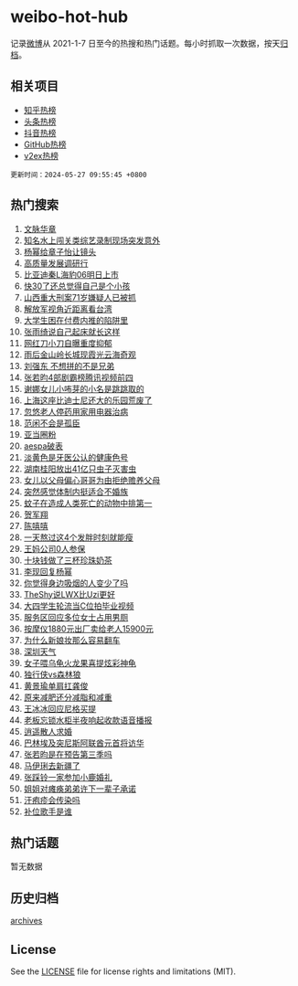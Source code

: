 # weibo-hot-hub

记录[微博](https://www.weibo.com)从 2021-1-7 日至今的热搜和热门话题。每小时抓取一次数据，按天[归档](archives)。

## 相关项目

- [知乎热榜](https://github.com/lonnyzhang423/zhihu-hot-hub)
- [头条热榜](https://github.com/lonnyzhang423/toutiao-hot-hub)
- [抖音热榜](https://github.com/lonnyzhang423/douyin-hot-hub)
- [GitHub热榜](https://github.com/lonnyzhang423/github-hot-hub)
- [v2ex热榜](https://github.com/lonnyzhang423/v2ex-hot-hub)


`更新时间：2024-05-27 09:55:45 +0800`

## 热门搜索

1. [文脉华章](https://m.weibo.cn/search?containerid=100103type%3D1%26t%3D10%26q%3D%23%E6%96%87%E8%84%89%E5%8D%8E%E7%AB%A0%23&stream_entry_id=51&isnewpage=1&extparam=seat%3D1%26q%3D%2523%25E6%2596%2587%25E8%2584%2589%25E5%258D%258E%25E7%25AB%25A0%2523%26c_type%3D51%26pos%3D0%26cate%3D10103%26dgr%3D0%26stream_entry_id%3D51%26filter_type%3Drealtimehot%26display_time%3D1716774944%26pre_seqid%3D17167749445960712077)
1. [知名水上闯关类综艺录制现场突发意外](https://m.weibo.cn/search?containerid=100103type%3D1%26t%3D10%26q%3D%23%E7%9F%A5%E5%90%8D%E6%B0%B4%E4%B8%8A%E9%97%AF%E5%85%B3%E7%B1%BB%E7%BB%BC%E8%89%BA%E5%BD%95%E5%88%B6%E7%8E%B0%E5%9C%BA%E7%AA%81%E5%8F%91%E6%84%8F%E5%A4%96%23&stream_entry_id=31&isnewpage=1&extparam=seat%3D1%26q%3D%2523%25E7%259F%25A5%25E5%2590%258D%25E6%25B0%25B4%25E4%25B8%258A%25E9%2597%25AF%25E5%2585%25B3%25E7%25B1%25BB%25E7%25BB%25BC%25E8%2589%25BA%25E5%25BD%2595%25E5%2588%25B6%25E7%258E%25B0%25E5%259C%25BA%25E7%25AA%2581%25E5%258F%2591%25E6%2584%258F%25E5%25A4%2596%2523%26pos%3D0%26flag%3D2%26band_rank%3D1%26filter_type%3Drealtimehot%26c_type%3D31%26stream_entry_id%3D31%26lcate%3D5001%26cate%3D5001%26realpos%3D1%26dgr%3D0%26display_time%3D1716774944%26pre_seqid%3D17167749445960712077)
1. [杨幂给章子怡让镜头](https://m.weibo.cn/search?containerid=100103type%3D1%26t%3D10%26q%3D%23%E6%9D%A8%E5%B9%82%E7%BB%99%E7%AB%A0%E5%AD%90%E6%80%A1%E8%AE%A9%E9%95%9C%E5%A4%B4%23&stream_entry_id=31&isnewpage=1&extparam=seat%3D1%26q%3D%2523%25E6%259D%25A8%25E5%25B9%2582%25E7%25BB%2599%25E7%25AB%25A0%25E5%25AD%2590%25E6%2580%25A1%25E8%25AE%25A9%25E9%2595%259C%25E5%25A4%25B4%2523%26pos%3D1%26flag%3D1%26band_rank%3D2%26filter_type%3Drealtimehot%26c_type%3D31%26stream_entry_id%3D31%26lcate%3D5001%26cate%3D5001%26realpos%3D2%26dgr%3D0%26display_time%3D1716774944%26pre_seqid%3D17167749445960712077)
1. [高质量发展调研行](https://m.weibo.cn/search?containerid=100103type%3D1%26t%3D10%26q%3D%23%E9%AB%98%E8%B4%A8%E9%87%8F%E5%8F%91%E5%B1%95%E8%B0%83%E7%A0%94%E8%A1%8C%23&stream_entry_id=31&isnewpage=1&extparam=seat%3D1%26q%3D%2523%25E9%25AB%2598%25E8%25B4%25A8%25E9%2587%258F%25E5%258F%2591%25E5%25B1%2595%25E8%25B0%2583%25E7%25A0%2594%25E8%25A1%258C%2523%26pos%3D2%26flag%3D0%26band_rank%3D3%26filter_type%3Drealtimehot%26c_type%3D31%26stream_entry_id%3D31%26lcate%3D5001%26cate%3D5001%26realpos%3D3%26dgr%3D0%26display_time%3D1716774944%26pre_seqid%3D17167749445960712077)
1. [比亚迪秦L海豹06明日上市](https://m.weibo.cn/search?containerid=100103type%3D1%26t%3D10%26q%3D%23%E6%AF%94%E4%BA%9A%E8%BF%AA%E7%A7%A6L%E6%B5%B7%E8%B1%B906%E6%98%8E%E6%97%A5%E4%B8%8A%E5%B8%82%23&stream_entry_id=31&isnewpage=1&extparam=seat%3D1%26q%3D%2523%25E6%25AF%2594%25E4%25BA%259A%25E8%25BF%25AA%25E7%25A7%25A6L%25E6%25B5%25B7%25E8%25B1%25B906%25E6%2598%258E%25E6%2597%25A5%25E4%25B8%258A%25E5%25B8%2582%2523%26pos%3D3%26adid%3D237923%26band_rank%3D4%26filter_type%3Drealtimehot%26is_ad_pos%3D1%26stream_entry_id%3D31%26topic_ad%3D1%26lcate%3D5001%26c_type%3D31%26cate%3D5001%26dgr%3D0%26display_time%3D1716774944%26pre_seqid%3D17167749445960712077)
1. [快30了还总觉得自己是个小孩](https://m.weibo.cn/search?containerid=100103type%3D1%26t%3D10%26q%3D%23%E5%BF%AB30%E4%BA%86%E8%BF%98%E6%80%BB%E8%A7%89%E5%BE%97%E8%87%AA%E5%B7%B1%E6%98%AF%E4%B8%AA%E5%B0%8F%E5%AD%A9%23&stream_entry_id=31&isnewpage=1&extparam=seat%3D1%26q%3D%2523%25E5%25BF%25AB30%25E4%25BA%2586%25E8%25BF%2598%25E6%2580%25BB%25E8%25A7%2589%25E5%25BE%2597%25E8%2587%25AA%25E5%25B7%25B1%25E6%2598%25AF%25E4%25B8%25AA%25E5%25B0%258F%25E5%25AD%25A9%2523%26pos%3D4%26flag%3D1%26band_rank%3D4%26filter_type%3Drealtimehot%26c_type%3D31%26stream_entry_id%3D31%26lcate%3D5001%26cate%3D5001%26realpos%3D4%26dgr%3D0%26display_time%3D1716774944%26pre_seqid%3D17167749445960712077)
1. [山西重大刑案71岁嫌疑人已被抓](https://m.weibo.cn/search?containerid=100103type%3D1%26t%3D10%26q%3D%23%E5%B1%B1%E8%A5%BF%E9%87%8D%E5%A4%A7%E5%88%91%E6%A1%8871%E5%B2%81%E5%AB%8C%E7%96%91%E4%BA%BA%E5%B7%B2%E8%A2%AB%E6%8A%93%23&stream_entry_id=31&isnewpage=1&extparam=seat%3D1%26q%3D%2523%25E5%25B1%25B1%25E8%25A5%25BF%25E9%2587%258D%25E5%25A4%25A7%25E5%2588%2591%25E6%25A1%258871%25E5%25B2%2581%25E5%25AB%258C%25E7%2596%2591%25E4%25BA%25BA%25E5%25B7%25B2%25E8%25A2%25AB%25E6%258A%2593%2523%26pos%3D5%26flag%3D1%26band_rank%3D5%26filter_type%3Drealtimehot%26c_type%3D31%26stream_entry_id%3D31%26lcate%3D5001%26cate%3D5001%26realpos%3D5%26dgr%3D0%26display_time%3D1716774944%26pre_seqid%3D17167749445960712077)
1. [解放军视角近距离看台湾](https://m.weibo.cn/search?containerid=100103type%3D1%26t%3D10%26q%3D%23%E8%A7%A3%E6%94%BE%E5%86%9B%E8%A7%86%E8%A7%92%E8%BF%91%E8%B7%9D%E7%A6%BB%E7%9C%8B%E5%8F%B0%E6%B9%BE%23&stream_entry_id=31&isnewpage=1&extparam=seat%3D1%26q%3D%2523%25E8%25A7%25A3%25E6%2594%25BE%25E5%2586%259B%25E8%25A7%2586%25E8%25A7%2592%25E8%25BF%2591%25E8%25B7%259D%25E7%25A6%25BB%25E7%259C%258B%25E5%258F%25B0%25E6%25B9%25BE%2523%26pos%3D6%26flag%3D1%26band_rank%3D6%26filter_type%3Drealtimehot%26c_type%3D31%26stream_entry_id%3D31%26lcate%3D5001%26cate%3D5001%26realpos%3D6%26dgr%3D0%26display_time%3D1716774944%26pre_seqid%3D17167749445960712077)
1. [大学生困在付费内推的陷阱里](https://m.weibo.cn/search?containerid=100103type%3D1%26t%3D10%26q%3D%23%E5%A4%A7%E5%AD%A6%E7%94%9F%E5%9B%B0%E5%9C%A8%E4%BB%98%E8%B4%B9%E5%86%85%E6%8E%A8%E7%9A%84%E9%99%B7%E9%98%B1%E9%87%8C%23&stream_entry_id=31&isnewpage=1&extparam=seat%3D1%26q%3D%2523%25E5%25A4%25A7%25E5%25AD%25A6%25E7%2594%259F%25E5%259B%25B0%25E5%259C%25A8%25E4%25BB%2598%25E8%25B4%25B9%25E5%2586%2585%25E6%258E%25A8%25E7%259A%2584%25E9%2599%25B7%25E9%2598%25B1%25E9%2587%258C%2523%26pos%3D7%26flag%3D1%26band_rank%3D7%26filter_type%3Drealtimehot%26c_type%3D31%26stream_entry_id%3D31%26lcate%3D5001%26cate%3D5001%26realpos%3D7%26dgr%3D0%26display_time%3D1716774944%26pre_seqid%3D17167749445960712077)
1. [张雨绮说自己起床就长这样](https://m.weibo.cn/search?containerid=100103type%3D1%26t%3D10%26q%3D%23%E5%BC%A0%E9%9B%A8%E7%BB%AE%E8%AF%B4%E8%87%AA%E5%B7%B1%E8%B5%B7%E5%BA%8A%E5%B0%B1%E9%95%BF%E8%BF%99%E6%A0%B7%23&stream_entry_id=31&isnewpage=1&extparam=seat%3D1%26q%3D%2523%25E5%25BC%25A0%25E9%259B%25A8%25E7%25BB%25AE%25E8%25AF%25B4%25E8%2587%25AA%25E5%25B7%25B1%25E8%25B5%25B7%25E5%25BA%258A%25E5%25B0%25B1%25E9%2595%25BF%25E8%25BF%2599%25E6%25A0%25B7%2523%26pos%3D8%26flag%3D2%26band_rank%3D8%26filter_type%3Drealtimehot%26c_type%3D31%26stream_entry_id%3D31%26lcate%3D5001%26cate%3D5001%26realpos%3D8%26dgr%3D0%26display_time%3D1716774944%26pre_seqid%3D17167749445960712077)
1. [网红刀小刀自曝重度抑郁](https://m.weibo.cn/search?containerid=100103type%3D1%26t%3D10%26q%3D%23%E7%BD%91%E7%BA%A2%E5%88%80%E5%B0%8F%E5%88%80%E8%87%AA%E6%9B%9D%E9%87%8D%E5%BA%A6%E6%8A%91%E9%83%81%23&stream_entry_id=31&isnewpage=1&extparam=seat%3D1%26q%3D%2523%25E7%25BD%2591%25E7%25BA%25A2%25E5%2588%2580%25E5%25B0%258F%25E5%2588%2580%25E8%2587%25AA%25E6%259B%259D%25E9%2587%258D%25E5%25BA%25A6%25E6%258A%2591%25E9%2583%2581%2523%26pos%3D9%26flag%3D2%26band_rank%3D9%26filter_type%3Drealtimehot%26c_type%3D31%26stream_entry_id%3D31%26lcate%3D5001%26cate%3D5001%26realpos%3D9%26dgr%3D0%26display_time%3D1716774944%26pre_seqid%3D17167749445960712077)
1. [雨后金山岭长城现霞光云海奇观](https://m.weibo.cn/search?containerid=100103type%3D1%26t%3D10%26q%3D%23%E9%9B%A8%E5%90%8E%E9%87%91%E5%B1%B1%E5%B2%AD%E9%95%BF%E5%9F%8E%E7%8E%B0%E9%9C%9E%E5%85%89%E4%BA%91%E6%B5%B7%E5%A5%87%E8%A7%82%23&stream_entry_id=31&isnewpage=1&extparam=seat%3D1%26q%3D%2523%25E9%259B%25A8%25E5%2590%258E%25E9%2587%2591%25E5%25B1%25B1%25E5%25B2%25AD%25E9%2595%25BF%25E5%259F%258E%25E7%258E%25B0%25E9%259C%259E%25E5%2585%2589%25E4%25BA%2591%25E6%25B5%25B7%25E5%25A5%2587%25E8%25A7%2582%2523%26pos%3D10%26flag%3D32768%26band_rank%3D10%26filter_type%3Drealtimehot%26c_type%3D31%26stream_entry_id%3D31%26lcate%3D5001%26cate%3D5001%26realpos%3D10%26dgr%3D0%26display_time%3D1716774944%26pre_seqid%3D17167749445960712077)
1. [刘强东 不想拼的不是兄弟](https://m.weibo.cn/search?containerid=100103type%3D1%26t%3D10%26q%3D%E5%88%98%E5%BC%BA%E4%B8%9C+%E4%B8%8D%E6%83%B3%E6%8B%BC%E7%9A%84%E4%B8%8D%E6%98%AF%E5%85%84%E5%BC%9F&stream_entry_id=31&isnewpage=1&extparam=seat%3D1%26q%3D%25E5%2588%2598%25E5%25BC%25BA%25E4%25B8%259C%2520%25E4%25B8%258D%25E6%2583%25B3%25E6%258B%25BC%25E7%259A%2584%25E4%25B8%258D%25E6%2598%25AF%25E5%2585%2584%25E5%25BC%259F%26pos%3D11%26flag%3D1%26band_rank%3D11%26filter_type%3Drealtimehot%26c_type%3D31%26stream_entry_id%3D31%26lcate%3D5001%26cate%3D5001%26realpos%3D11%26dgr%3D0%26display_time%3D1716774944%26pre_seqid%3D17167749445960712077)
1. [张若昀4部剧霸榜腾讯视频前四](https://m.weibo.cn/search?containerid=100103type%3D1%26t%3D10%26q%3D%23%E5%BC%A0%E8%8B%A5%E6%98%804%E9%83%A8%E5%89%A7%E9%9C%B8%E6%A6%9C%E8%85%BE%E8%AE%AF%E8%A7%86%E9%A2%91%E5%89%8D%E5%9B%9B%23&stream_entry_id=31&isnewpage=1&extparam=seat%3D1%26q%3D%2523%25E5%25BC%25A0%25E8%258B%25A5%25E6%2598%25804%25E9%2583%25A8%25E5%2589%25A7%25E9%259C%25B8%25E6%25A6%259C%25E8%2585%25BE%25E8%25AE%25AF%25E8%25A7%2586%25E9%25A2%2591%25E5%2589%258D%25E5%259B%259B%2523%26pos%3D12%26flag%3D1%26band_rank%3D12%26filter_type%3Drealtimehot%26c_type%3D31%26stream_entry_id%3D31%26lcate%3D5001%26cate%3D5001%26realpos%3D12%26dgr%3D0%26display_time%3D1716774944%26pre_seqid%3D17167749445960712077)
1. [谢娜女儿小咘芽的小名是跳跳取的](https://m.weibo.cn/search?containerid=100103type%3D1%26t%3D10%26q%3D%23%E8%B0%A2%E5%A8%9C%E5%A5%B3%E5%84%BF%E5%B0%8F%E5%92%98%E8%8A%BD%E7%9A%84%E5%B0%8F%E5%90%8D%E6%98%AF%E8%B7%B3%E8%B7%B3%E5%8F%96%E7%9A%84%23&stream_entry_id=31&isnewpage=1&extparam=seat%3D1%26q%3D%2523%25E8%25B0%25A2%25E5%25A8%259C%25E5%25A5%25B3%25E5%2584%25BF%25E5%25B0%258F%25E5%2592%2598%25E8%258A%25BD%25E7%259A%2584%25E5%25B0%258F%25E5%2590%258D%25E6%2598%25AF%25E8%25B7%25B3%25E8%25B7%25B3%25E5%258F%2596%25E7%259A%2584%2523%26pos%3D13%26flag%3D1%26band_rank%3D13%26filter_type%3Drealtimehot%26c_type%3D31%26stream_entry_id%3D31%26lcate%3D5001%26cate%3D5001%26realpos%3D13%26dgr%3D0%26display_time%3D1716774944%26pre_seqid%3D17167749445960712077)
1. [上海这座比迪士尼还大的乐园荒废了](https://m.weibo.cn/search?containerid=100103type%3D1%26t%3D10%26q%3D%23%E4%B8%8A%E6%B5%B7%E8%BF%99%E5%BA%A7%E6%AF%94%E8%BF%AA%E5%A3%AB%E5%B0%BC%E8%BF%98%E5%A4%A7%E7%9A%84%E4%B9%90%E5%9B%AD%E8%8D%92%E5%BA%9F%E4%BA%86%23&stream_entry_id=31&isnewpage=1&extparam=seat%3D1%26q%3D%2523%25E4%25B8%258A%25E6%25B5%25B7%25E8%25BF%2599%25E5%25BA%25A7%25E6%25AF%2594%25E8%25BF%25AA%25E5%25A3%25AB%25E5%25B0%25BC%25E8%25BF%2598%25E5%25A4%25A7%25E7%259A%2584%25E4%25B9%2590%25E5%259B%25AD%25E8%258D%2592%25E5%25BA%259F%25E4%25BA%2586%2523%26pos%3D14%26flag%3D1%26band_rank%3D14%26filter_type%3Drealtimehot%26c_type%3D31%26stream_entry_id%3D31%26lcate%3D5001%26cate%3D5001%26realpos%3D14%26dgr%3D0%26display_time%3D1716774944%26pre_seqid%3D17167749445960712077)
1. [忽悠老人停药用家用电器治病](https://m.weibo.cn/search?containerid=100103type%3D1%26t%3D10%26q%3D%23%E5%BF%BD%E6%82%A0%E8%80%81%E4%BA%BA%E5%81%9C%E8%8D%AF%E7%94%A8%E5%AE%B6%E7%94%A8%E7%94%B5%E5%99%A8%E6%B2%BB%E7%97%85%23&stream_entry_id=31&isnewpage=1&extparam=seat%3D1%26q%3D%2523%25E5%25BF%25BD%25E6%2582%25A0%25E8%2580%2581%25E4%25BA%25BA%25E5%2581%259C%25E8%258D%25AF%25E7%2594%25A8%25E5%25AE%25B6%25E7%2594%25A8%25E7%2594%25B5%25E5%2599%25A8%25E6%25B2%25BB%25E7%2597%2585%2523%26pos%3D15%26flag%3D0%26band_rank%3D15%26filter_type%3Drealtimehot%26c_type%3D31%26stream_entry_id%3D31%26lcate%3D5001%26cate%3D5001%26realpos%3D15%26dgr%3D0%26display_time%3D1716774944%26pre_seqid%3D17167749445960712077)
1. [范闲不会是孤臣](https://m.weibo.cn/search?containerid=100103type%3D1%26t%3D10%26q%3D%23%E8%8C%83%E9%97%B2%E4%B8%8D%E4%BC%9A%E6%98%AF%E5%AD%A4%E8%87%A3%23&stream_entry_id=31&isnewpage=1&extparam=seat%3D1%26q%3D%2523%25E8%258C%2583%25E9%2597%25B2%25E4%25B8%258D%25E4%25BC%259A%25E6%2598%25AF%25E5%25AD%25A4%25E8%2587%25A3%2523%26pos%3D16%26flag%3D0%26band_rank%3D16%26filter_type%3Drealtimehot%26c_type%3D31%26stream_entry_id%3D31%26lcate%3D5001%26cate%3D5001%26realpos%3D16%26dgr%3D0%26display_time%3D1716774944%26pre_seqid%3D17167749445960712077)
1. [亚当圈粉](https://m.weibo.cn/search?containerid=100103type%3D1%26t%3D10%26q%3D%E4%BA%9A%E5%BD%93%E5%9C%88%E7%B2%89&stream_entry_id=31&isnewpage=1&extparam=seat%3D1%26q%3D%25E4%25BA%259A%25E5%25BD%2593%25E5%259C%2588%25E7%25B2%2589%26pos%3D17%26flag%3D1%26band_rank%3D17%26filter_type%3Drealtimehot%26c_type%3D31%26stream_entry_id%3D31%26lcate%3D5001%26cate%3D5001%26realpos%3D17%26dgr%3D0%26display_time%3D1716774944%26pre_seqid%3D17167749445960712077)
1. [aespa破表](https://m.weibo.cn/search?containerid=100103type%3D1%26t%3D10%26q%3Daespa%E7%A0%B4%E8%A1%A8&stream_entry_id=31&isnewpage=1&extparam=seat%3D1%26q%3Daespa%25E7%25A0%25B4%25E8%25A1%25A8%26pos%3D18%26flag%3D1%26band_rank%3D18%26filter_type%3Drealtimehot%26c_type%3D31%26stream_entry_id%3D31%26lcate%3D5001%26cate%3D5001%26realpos%3D18%26dgr%3D0%26display_time%3D1716774944%26pre_seqid%3D17167749445960712077)
1. [淡黄色是牙医公认的健康色号](https://m.weibo.cn/search?containerid=100103type%3D1%26t%3D10%26q%3D%23%E6%B7%A1%E9%BB%84%E8%89%B2%E6%98%AF%E7%89%99%E5%8C%BB%E5%85%AC%E8%AE%A4%E7%9A%84%E5%81%A5%E5%BA%B7%E8%89%B2%E5%8F%B7%23&stream_entry_id=31&isnewpage=1&extparam=seat%3D1%26q%3D%2523%25E6%25B7%25A1%25E9%25BB%2584%25E8%2589%25B2%25E6%2598%25AF%25E7%2589%2599%25E5%258C%25BB%25E5%2585%25AC%25E8%25AE%25A4%25E7%259A%2584%25E5%2581%25A5%25E5%25BA%25B7%25E8%2589%25B2%25E5%258F%25B7%2523%26pos%3D19%26flag%3D0%26band_rank%3D19%26filter_type%3Drealtimehot%26c_type%3D31%26stream_entry_id%3D31%26lcate%3D5001%26cate%3D5001%26realpos%3D19%26dgr%3D0%26display_time%3D1716774944%26pre_seqid%3D17167749445960712077)
1. [湖南桂阳放出41亿只虫子灭害虫](https://m.weibo.cn/search?containerid=100103type%3D1%26t%3D10%26q%3D%23%E6%B9%96%E5%8D%97%E6%A1%82%E9%98%B3%E6%94%BE%E5%87%BA41%E4%BA%BF%E5%8F%AA%E8%99%AB%E5%AD%90%E7%81%AD%E5%AE%B3%E8%99%AB%23&stream_entry_id=31&isnewpage=1&extparam=seat%3D1%26q%3D%2523%25E6%25B9%2596%25E5%258D%2597%25E6%25A1%2582%25E9%2598%25B3%25E6%2594%25BE%25E5%2587%25BA41%25E4%25BA%25BF%25E5%258F%25AA%25E8%2599%25AB%25E5%25AD%2590%25E7%2581%25AD%25E5%25AE%25B3%25E8%2599%25AB%2523%26pos%3D20%26flag%3D0%26band_rank%3D20%26filter_type%3Drealtimehot%26c_type%3D31%26stream_entry_id%3D31%26lcate%3D5001%26cate%3D5001%26realpos%3D20%26dgr%3D0%26display_time%3D1716774944%26pre_seqid%3D17167749445960712077)
1. [女儿以父母偏心哥哥为由拒绝赡养父母](https://m.weibo.cn/search?containerid=100103type%3D1%26t%3D10%26q%3D%23%E5%A5%B3%E5%84%BF%E4%BB%A5%E7%88%B6%E6%AF%8D%E5%81%8F%E5%BF%83%E5%93%A5%E5%93%A5%E4%B8%BA%E7%94%B1%E6%8B%92%E7%BB%9D%E8%B5%A1%E5%85%BB%E7%88%B6%E6%AF%8D%23&stream_entry_id=31&isnewpage=1&extparam=seat%3D1%26q%3D%2523%25E5%25A5%25B3%25E5%2584%25BF%25E4%25BB%25A5%25E7%2588%25B6%25E6%25AF%258D%25E5%2581%258F%25E5%25BF%2583%25E5%2593%25A5%25E5%2593%25A5%25E4%25B8%25BA%25E7%2594%25B1%25E6%258B%2592%25E7%25BB%259D%25E8%25B5%25A1%25E5%2585%25BB%25E7%2588%25B6%25E6%25AF%258D%2523%26pos%3D21%26flag%3D0%26band_rank%3D21%26filter_type%3Drealtimehot%26c_type%3D31%26stream_entry_id%3D31%26lcate%3D5001%26cate%3D5001%26realpos%3D21%26dgr%3D0%26display_time%3D1716774944%26pre_seqid%3D17167749445960712077)
1. [突然感觉体制内挺适合不婚族](https://m.weibo.cn/search?containerid=100103type%3D1%26t%3D10%26q%3D%23%E7%AA%81%E7%84%B6%E6%84%9F%E8%A7%89%E4%BD%93%E5%88%B6%E5%86%85%E6%8C%BA%E9%80%82%E5%90%88%E4%B8%8D%E5%A9%9A%E6%97%8F%23&stream_entry_id=31&isnewpage=1&extparam=seat%3D1%26q%3D%2523%25E7%25AA%2581%25E7%2584%25B6%25E6%2584%259F%25E8%25A7%2589%25E4%25BD%2593%25E5%2588%25B6%25E5%2586%2585%25E6%258C%25BA%25E9%2580%2582%25E5%2590%2588%25E4%25B8%258D%25E5%25A9%259A%25E6%2597%258F%2523%26pos%3D22%26flag%3D0%26band_rank%3D22%26filter_type%3Drealtimehot%26c_type%3D31%26stream_entry_id%3D31%26lcate%3D5001%26cate%3D5001%26realpos%3D22%26dgr%3D0%26display_time%3D1716774944%26pre_seqid%3D17167749445960712077)
1. [蚊子在造成人类死亡的动物中排第一](https://m.weibo.cn/search?containerid=100103type%3D1%26t%3D10%26q%3D%23%E8%9A%8A%E5%AD%90%E5%9C%A8%E9%80%A0%E6%88%90%E4%BA%BA%E7%B1%BB%E6%AD%BB%E4%BA%A1%E7%9A%84%E5%8A%A8%E7%89%A9%E4%B8%AD%E6%8E%92%E7%AC%AC%E4%B8%80%23&stream_entry_id=31&isnewpage=1&extparam=seat%3D1%26q%3D%2523%25E8%259A%258A%25E5%25AD%2590%25E5%259C%25A8%25E9%2580%25A0%25E6%2588%2590%25E4%25BA%25BA%25E7%25B1%25BB%25E6%25AD%25BB%25E4%25BA%25A1%25E7%259A%2584%25E5%258A%25A8%25E7%2589%25A9%25E4%25B8%25AD%25E6%258E%2592%25E7%25AC%25AC%25E4%25B8%2580%2523%26pos%3D23%26flag%3D0%26band_rank%3D23%26filter_type%3Drealtimehot%26c_type%3D31%26stream_entry_id%3D31%26lcate%3D5001%26cate%3D5001%26realpos%3D23%26dgr%3D0%26display_time%3D1716774944%26pre_seqid%3D17167749445960712077)
1. [贺军翔](https://m.weibo.cn/search?containerid=100103type%3D1%26t%3D10%26q%3D%E8%B4%BA%E5%86%9B%E7%BF%94&stream_entry_id=31&isnewpage=1&extparam=seat%3D1%26q%3D%25E8%25B4%25BA%25E5%2586%259B%25E7%25BF%2594%26pos%3D24%26flag%3D1%26band_rank%3D24%26filter_type%3Drealtimehot%26c_type%3D31%26stream_entry_id%3D31%26lcate%3D5001%26cate%3D5001%26realpos%3D24%26dgr%3D0%26display_time%3D1716774944%26pre_seqid%3D17167749445960712077)
1. [陈嘻嘻](https://m.weibo.cn/search?containerid=100103type%3D1%26t%3D10%26q%3D%E9%99%88%E5%98%BB%E5%98%BB&stream_entry_id=31&isnewpage=1&extparam=seat%3D1%26q%3D%25E9%2599%2588%25E5%2598%25BB%25E5%2598%25BB%26pos%3D25%26flag%3D0%26band_rank%3D25%26filter_type%3Drealtimehot%26c_type%3D31%26stream_entry_id%3D31%26lcate%3D5001%26cate%3D5001%26realpos%3D25%26dgr%3D0%26display_time%3D1716774944%26pre_seqid%3D17167749445960712077)
1. [一天熬过这4个发胖时刻就能瘦](https://m.weibo.cn/search?containerid=100103type%3D1%26t%3D10%26q%3D%23%E4%B8%80%E5%A4%A9%E7%86%AC%E8%BF%87%E8%BF%994%E4%B8%AA%E5%8F%91%E8%83%96%E6%97%B6%E5%88%BB%E5%B0%B1%E8%83%BD%E7%98%A6%23&stream_entry_id=31&isnewpage=1&extparam=seat%3D1%26q%3D%2523%25E4%25B8%2580%25E5%25A4%25A9%25E7%2586%25AC%25E8%25BF%2587%25E8%25BF%25994%25E4%25B8%25AA%25E5%258F%2591%25E8%2583%2596%25E6%2597%25B6%25E5%2588%25BB%25E5%25B0%25B1%25E8%2583%25BD%25E7%2598%25A6%2523%26pos%3D26%26flag%3D0%26band_rank%3D26%26filter_type%3Drealtimehot%26c_type%3D31%26stream_entry_id%3D31%26lcate%3D5001%26cate%3D5001%26realpos%3D26%26dgr%3D0%26display_time%3D1716774944%26pre_seqid%3D17167749445960712077)
1. [王妈公司0人参保](https://m.weibo.cn/search?containerid=100103type%3D1%26t%3D10%26q%3D%23%E7%8E%8B%E5%A6%88%E5%85%AC%E5%8F%B80%E4%BA%BA%E5%8F%82%E4%BF%9D%23&stream_entry_id=31&isnewpage=1&extparam=seat%3D1%26q%3D%2523%25E7%258E%258B%25E5%25A6%2588%25E5%2585%25AC%25E5%258F%25B80%25E4%25BA%25BA%25E5%258F%2582%25E4%25BF%259D%2523%26pos%3D27%26flag%3D0%26band_rank%3D27%26filter_type%3Drealtimehot%26c_type%3D31%26stream_entry_id%3D31%26lcate%3D5001%26cate%3D5001%26realpos%3D27%26dgr%3D0%26display_time%3D1716774944%26pre_seqid%3D17167749445960712077)
1. [十块钱做了三杯珍珠奶茶](https://m.weibo.cn/search?containerid=100103type%3D1%26t%3D10%26q%3D%E5%8D%81%E5%9D%97%E9%92%B1%E5%81%9A%E4%BA%86%E4%B8%89%E6%9D%AF%E7%8F%8D%E7%8F%A0%E5%A5%B6%E8%8C%B6&stream_entry_id=31&isnewpage=1&extparam=seat%3D1%26q%3D%25E5%258D%2581%25E5%259D%2597%25E9%2592%25B1%25E5%2581%259A%25E4%25BA%2586%25E4%25B8%2589%25E6%259D%25AF%25E7%258F%258D%25E7%258F%25A0%25E5%25A5%25B6%25E8%258C%25B6%26pos%3D28%26flag%3D1%26band_rank%3D28%26filter_type%3Drealtimehot%26c_type%3D31%26stream_entry_id%3D31%26lcate%3D5001%26cate%3D5001%26realpos%3D28%26dgr%3D0%26display_time%3D1716774944%26pre_seqid%3D17167749445960712077)
1. [李现回复杨幂](https://m.weibo.cn/search?containerid=100103type%3D1%26t%3D10%26q%3D%23%E6%9D%8E%E7%8E%B0%E5%9B%9E%E5%A4%8D%E6%9D%A8%E5%B9%82%23&stream_entry_id=31&isnewpage=1&extparam=seat%3D1%26q%3D%2523%25E6%259D%258E%25E7%258E%25B0%25E5%259B%259E%25E5%25A4%258D%25E6%259D%25A8%25E5%25B9%2582%2523%26pos%3D29%26flag%3D0%26band_rank%3D29%26filter_type%3Drealtimehot%26c_type%3D31%26stream_entry_id%3D31%26lcate%3D5001%26cate%3D5001%26realpos%3D29%26dgr%3D0%26display_time%3D1716774944%26pre_seqid%3D17167749445960712077)
1. [你觉得身边吸烟的人变少了吗](https://m.weibo.cn/search?containerid=100103type%3D1%26t%3D10%26q%3D%23%E4%BD%A0%E8%A7%89%E5%BE%97%E8%BA%AB%E8%BE%B9%E5%90%B8%E7%83%9F%E7%9A%84%E4%BA%BA%E5%8F%98%E5%B0%91%E4%BA%86%E5%90%97%23&stream_entry_id=31&isnewpage=1&extparam=seat%3D1%26q%3D%2523%25E4%25BD%25A0%25E8%25A7%2589%25E5%25BE%2597%25E8%25BA%25AB%25E8%25BE%25B9%25E5%2590%25B8%25E7%2583%259F%25E7%259A%2584%25E4%25BA%25BA%25E5%258F%2598%25E5%25B0%2591%25E4%25BA%2586%25E5%2590%2597%2523%26pos%3D30%26flag%3D1%26band_rank%3D30%26filter_type%3Drealtimehot%26c_type%3D31%26stream_entry_id%3D31%26lcate%3D5001%26cate%3D5001%26realpos%3D30%26dgr%3D0%26display_time%3D1716774944%26pre_seqid%3D17167749445960712077)
1. [TheShy说LWX比Uzi更好](https://m.weibo.cn/search?containerid=100103type%3D1%26t%3D10%26q%3D%23TheShy%E8%AF%B4LWX%E6%AF%94Uzi%E6%9B%B4%E5%A5%BD%23&stream_entry_id=31&isnewpage=1&extparam=seat%3D1%26q%3D%2523TheShy%25E8%25AF%25B4LWX%25E6%25AF%2594Uzi%25E6%259B%25B4%25E5%25A5%25BD%2523%26pos%3D31%26flag%3D1%26band_rank%3D31%26filter_type%3Drealtimehot%26c_type%3D31%26stream_entry_id%3D31%26lcate%3D5001%26cate%3D5001%26realpos%3D31%26dgr%3D0%26display_time%3D1716774944%26pre_seqid%3D17167749445960712077)
1. [大四学生轮流当C位拍毕业视频](https://m.weibo.cn/search?containerid=100103type%3D1%26t%3D10%26q%3D%23%E5%A4%A7%E5%9B%9B%E5%AD%A6%E7%94%9F%E8%BD%AE%E6%B5%81%E5%BD%93C%E4%BD%8D%E6%8B%8D%E6%AF%95%E4%B8%9A%E8%A7%86%E9%A2%91%23&stream_entry_id=31&isnewpage=1&extparam=seat%3D1%26q%3D%2523%25E5%25A4%25A7%25E5%259B%259B%25E5%25AD%25A6%25E7%2594%259F%25E8%25BD%25AE%25E6%25B5%2581%25E5%25BD%2593C%25E4%25BD%258D%25E6%258B%258D%25E6%25AF%2595%25E4%25B8%259A%25E8%25A7%2586%25E9%25A2%2591%2523%26pos%3D32%26flag%3D32768%26band_rank%3D32%26filter_type%3Drealtimehot%26c_type%3D31%26stream_entry_id%3D31%26lcate%3D5001%26cate%3D5001%26realpos%3D32%26dgr%3D0%26display_time%3D1716774944%26pre_seqid%3D17167749445960712077)
1. [服务区回应多位女士占用男厕](https://m.weibo.cn/search?containerid=100103type%3D1%26t%3D10%26q%3D%23%E6%9C%8D%E5%8A%A1%E5%8C%BA%E5%9B%9E%E5%BA%94%E5%A4%9A%E4%BD%8D%E5%A5%B3%E5%A3%AB%E5%8D%A0%E7%94%A8%E7%94%B7%E5%8E%95%23&stream_entry_id=31&isnewpage=1&extparam=seat%3D1%26q%3D%2523%25E6%259C%258D%25E5%258A%25A1%25E5%258C%25BA%25E5%259B%259E%25E5%25BA%2594%25E5%25A4%259A%25E4%25BD%258D%25E5%25A5%25B3%25E5%25A3%25AB%25E5%258D%25A0%25E7%2594%25A8%25E7%2594%25B7%25E5%258E%2595%2523%26pos%3D33%26flag%3D0%26band_rank%3D33%26filter_type%3Drealtimehot%26c_type%3D31%26stream_entry_id%3D31%26lcate%3D5001%26cate%3D5001%26realpos%3D33%26dgr%3D0%26display_time%3D1716774944%26pre_seqid%3D17167749445960712077)
1. [按摩仪1880元出厂卖给老人15900元](https://m.weibo.cn/search?containerid=100103type%3D1%26t%3D10%26q%3D%23%E6%8C%89%E6%91%A9%E4%BB%AA1880%E5%85%83%E5%87%BA%E5%8E%82%E5%8D%96%E7%BB%99%E8%80%81%E4%BA%BA15900%E5%85%83%23&stream_entry_id=31&isnewpage=1&extparam=seat%3D1%26q%3D%2523%25E6%258C%2589%25E6%2591%25A9%25E4%25BB%25AA1880%25E5%2585%2583%25E5%2587%25BA%25E5%258E%2582%25E5%258D%2596%25E7%25BB%2599%25E8%2580%2581%25E4%25BA%25BA15900%25E5%2585%2583%2523%26pos%3D34%26flag%3D1%26band_rank%3D34%26filter_type%3Drealtimehot%26c_type%3D31%26stream_entry_id%3D31%26lcate%3D5001%26cate%3D5001%26realpos%3D34%26dgr%3D0%26display_time%3D1716774944%26pre_seqid%3D17167749445960712077)
1. [为什么新娘妆那么容易翻车](https://m.weibo.cn/search?containerid=100103type%3D1%26t%3D10%26q%3D%23%E4%B8%BA%E4%BB%80%E4%B9%88%E6%96%B0%E5%A8%98%E5%A6%86%E9%82%A3%E4%B9%88%E5%AE%B9%E6%98%93%E7%BF%BB%E8%BD%A6%23&stream_entry_id=31&isnewpage=1&extparam=seat%3D1%26q%3D%2523%25E4%25B8%25BA%25E4%25BB%2580%25E4%25B9%2588%25E6%2596%25B0%25E5%25A8%2598%25E5%25A6%2586%25E9%2582%25A3%25E4%25B9%2588%25E5%25AE%25B9%25E6%2598%2593%25E7%25BF%25BB%25E8%25BD%25A6%2523%26pos%3D35%26flag%3D0%26band_rank%3D35%26filter_type%3Drealtimehot%26c_type%3D31%26stream_entry_id%3D31%26lcate%3D5001%26cate%3D5001%26realpos%3D35%26dgr%3D0%26display_time%3D1716774944%26pre_seqid%3D17167749445960712077)
1. [深圳天气](https://m.weibo.cn/search?containerid=100103type%3D1%26t%3D10%26q%3D%E6%B7%B1%E5%9C%B3%E5%A4%A9%E6%B0%94&stream_entry_id=31&isnewpage=1&extparam=seat%3D1%26q%3D%25E6%25B7%25B1%25E5%259C%25B3%25E5%25A4%25A9%25E6%25B0%2594%26pos%3D36%26flag%3D1%26band_rank%3D36%26filter_type%3Drealtimehot%26c_type%3D31%26stream_entry_id%3D31%26lcate%3D5001%26cate%3D5001%26realpos%3D36%26dgr%3D0%26display_time%3D1716774944%26pre_seqid%3D17167749445960712077)
1. [女子喂乌龟火龙果喜提炫彩神龟](https://m.weibo.cn/search?containerid=100103type%3D1%26t%3D10%26q%3D%23%E5%A5%B3%E5%AD%90%E5%96%82%E4%B9%8C%E9%BE%9F%E7%81%AB%E9%BE%99%E6%9E%9C%E5%96%9C%E6%8F%90%E7%82%AB%E5%BD%A9%E7%A5%9E%E9%BE%9F%23&stream_entry_id=31&isnewpage=1&extparam=seat%3D1%26q%3D%2523%25E5%25A5%25B3%25E5%25AD%2590%25E5%2596%2582%25E4%25B9%258C%25E9%25BE%259F%25E7%2581%25AB%25E9%25BE%2599%25E6%259E%259C%25E5%2596%259C%25E6%258F%2590%25E7%2582%25AB%25E5%25BD%25A9%25E7%25A5%259E%25E9%25BE%259F%2523%26pos%3D37%26flag%3D0%26band_rank%3D37%26filter_type%3Drealtimehot%26c_type%3D31%26stream_entry_id%3D31%26lcate%3D5001%26cate%3D5001%26realpos%3D37%26dgr%3D0%26display_time%3D1716774944%26pre_seqid%3D17167749445960712077)
1. [独行侠vs森林狼](https://m.weibo.cn/search?containerid=100103type%3D1%26t%3D10%26q%3D%23%E7%8B%AC%E8%A1%8C%E4%BE%A0vs%E6%A3%AE%E6%9E%97%E7%8B%BC%23&stream_entry_id=31&isnewpage=1&extparam=seat%3D1%26q%3D%2523%25E7%258B%25AC%25E8%25A1%258C%25E4%25BE%25A0vs%25E6%25A3%25AE%25E6%259E%2597%25E7%258B%25BC%2523%26pos%3D38%26flag%3D1%26band_rank%3D38%26filter_type%3Drealtimehot%26c_type%3D31%26stream_entry_id%3D31%26lcate%3D5001%26cate%3D5001%26realpos%3D38%26dgr%3D0%26display_time%3D1716774944%26pre_seqid%3D17167749445960712077)
1. [黄景瑜单肩扛龚俊](https://m.weibo.cn/search?containerid=100103type%3D1%26t%3D10%26q%3D%23%E9%BB%84%E6%99%AF%E7%91%9C%E5%8D%95%E8%82%A9%E6%89%9B%E9%BE%9A%E4%BF%8A%23&stream_entry_id=31&isnewpage=1&extparam=seat%3D1%26q%3D%2523%25E9%25BB%2584%25E6%2599%25AF%25E7%2591%259C%25E5%258D%2595%25E8%2582%25A9%25E6%2589%259B%25E9%25BE%259A%25E4%25BF%258A%2523%26pos%3D39%26flag%3D1%26band_rank%3D39%26filter_type%3Drealtimehot%26c_type%3D31%26stream_entry_id%3D31%26lcate%3D5001%26cate%3D5001%26realpos%3D39%26dgr%3D0%26display_time%3D1716774944%26pre_seqid%3D17167749445960712077)
1. [原来减肥还分减脂和减重](https://m.weibo.cn/search?containerid=100103type%3D1%26t%3D10%26q%3D%E5%8E%9F%E6%9D%A5%E5%87%8F%E8%82%A5%E8%BF%98%E5%88%86%E5%87%8F%E8%84%82%E5%92%8C%E5%87%8F%E9%87%8D&stream_entry_id=31&isnewpage=1&extparam=seat%3D1%26q%3D%25E5%258E%259F%25E6%259D%25A5%25E5%2587%258F%25E8%2582%25A5%25E8%25BF%2598%25E5%2588%2586%25E5%2587%258F%25E8%2584%2582%25E5%2592%258C%25E5%2587%258F%25E9%2587%258D%26pos%3D40%26flag%3D0%26band_rank%3D40%26filter_type%3Drealtimehot%26c_type%3D31%26stream_entry_id%3D31%26lcate%3D5001%26cate%3D5001%26realpos%3D40%26dgr%3D0%26display_time%3D1716774944%26pre_seqid%3D17167749445960712077)
1. [王冰冰回应尼格买提](https://m.weibo.cn/search?containerid=100103type%3D1%26t%3D10%26q%3D%23%E7%8E%8B%E5%86%B0%E5%86%B0%E5%9B%9E%E5%BA%94%E5%B0%BC%E6%A0%BC%E4%B9%B0%E6%8F%90%23&stream_entry_id=31&isnewpage=1&extparam=seat%3D1%26q%3D%2523%25E7%258E%258B%25E5%2586%25B0%25E5%2586%25B0%25E5%259B%259E%25E5%25BA%2594%25E5%25B0%25BC%25E6%25A0%25BC%25E4%25B9%25B0%25E6%258F%2590%2523%26pos%3D41%26flag%3D0%26band_rank%3D41%26filter_type%3Drealtimehot%26c_type%3D31%26stream_entry_id%3D31%26lcate%3D5001%26cate%3D5001%26realpos%3D41%26dgr%3D0%26display_time%3D1716774944%26pre_seqid%3D17167749445960712077)
1. [老板忘锁水柜半夜响起收款语音播报](https://m.weibo.cn/search?containerid=100103type%3D1%26t%3D10%26q%3D%23%E8%80%81%E6%9D%BF%E5%BF%98%E9%94%81%E6%B0%B4%E6%9F%9C%E5%8D%8A%E5%A4%9C%E5%93%8D%E8%B5%B7%E6%94%B6%E6%AC%BE%E8%AF%AD%E9%9F%B3%E6%92%AD%E6%8A%A5%23&stream_entry_id=31&isnewpage=1&extparam=seat%3D1%26q%3D%2523%25E8%2580%2581%25E6%259D%25BF%25E5%25BF%2598%25E9%2594%2581%25E6%25B0%25B4%25E6%259F%259C%25E5%258D%258A%25E5%25A4%259C%25E5%2593%258D%25E8%25B5%25B7%25E6%2594%25B6%25E6%25AC%25BE%25E8%25AF%25AD%25E9%259F%25B3%25E6%2592%25AD%25E6%258A%25A5%2523%26pos%3D42%26flag%3D32768%26band_rank%3D42%26filter_type%3Drealtimehot%26c_type%3D31%26stream_entry_id%3D31%26lcate%3D5001%26cate%3D5001%26realpos%3D42%26dgr%3D0%26display_time%3D1716774944%26pre_seqid%3D17167749445960712077)
1. [逍遥散人求婚](https://m.weibo.cn/search?containerid=100103type%3D1%26t%3D10%26q%3D%E9%80%8D%E9%81%A5%E6%95%A3%E4%BA%BA%E6%B1%82%E5%A9%9A&stream_entry_id=31&isnewpage=1&extparam=seat%3D1%26q%3D%25E9%2580%258D%25E9%2581%25A5%25E6%2595%25A3%25E4%25BA%25BA%25E6%25B1%2582%25E5%25A9%259A%26pos%3D43%26flag%3D0%26band_rank%3D43%26filter_type%3Drealtimehot%26c_type%3D31%26stream_entry_id%3D31%26lcate%3D5001%26cate%3D5001%26realpos%3D43%26dgr%3D0%26display_time%3D1716774944%26pre_seqid%3D17167749445960712077)
1. [巴林埃及突尼斯阿联酋元首将访华](https://m.weibo.cn/search?containerid=100103type%3D1%26t%3D10%26q%3D%23%E5%B7%B4%E6%9E%97%E5%9F%83%E5%8F%8A%E7%AA%81%E5%B0%BC%E6%96%AF%E9%98%BF%E8%81%94%E9%85%8B%E5%85%83%E9%A6%96%E5%B0%86%E8%AE%BF%E5%8D%8E%23&stream_entry_id=31&isnewpage=1&extparam=seat%3D1%26q%3D%2523%25E5%25B7%25B4%25E6%259E%2597%25E5%259F%2583%25E5%258F%258A%25E7%25AA%2581%25E5%25B0%25BC%25E6%2596%25AF%25E9%2598%25BF%25E8%2581%2594%25E9%2585%258B%25E5%2585%2583%25E9%25A6%2596%25E5%25B0%2586%25E8%25AE%25BF%25E5%258D%258E%2523%26pos%3D44%26flag%3D1%26band_rank%3D44%26filter_type%3Drealtimehot%26c_type%3D31%26stream_entry_id%3D31%26lcate%3D5001%26cate%3D5001%26realpos%3D44%26dgr%3D0%26display_time%3D1716774944%26pre_seqid%3D17167749445960712077)
1. [张若昀是在预告第三季吗](https://m.weibo.cn/search?containerid=100103type%3D1%26t%3D10%26q%3D%23%E5%BC%A0%E8%8B%A5%E6%98%80%E6%98%AF%E5%9C%A8%E9%A2%84%E5%91%8A%E7%AC%AC%E4%B8%89%E5%AD%A3%E5%90%97%23&stream_entry_id=31&isnewpage=1&extparam=seat%3D1%26q%3D%2523%25E5%25BC%25A0%25E8%258B%25A5%25E6%2598%2580%25E6%2598%25AF%25E5%259C%25A8%25E9%25A2%2584%25E5%2591%258A%25E7%25AC%25AC%25E4%25B8%2589%25E5%25AD%25A3%25E5%2590%2597%2523%26pos%3D45%26flag%3D0%26band_rank%3D45%26filter_type%3Drealtimehot%26c_type%3D31%26stream_entry_id%3D31%26lcate%3D5001%26cate%3D5001%26realpos%3D45%26dgr%3D0%26display_time%3D1716774944%26pre_seqid%3D17167749445960712077)
1. [马伊琍去新疆了](https://m.weibo.cn/search?containerid=100103type%3D1%26t%3D10%26q%3D%23%E9%A9%AC%E4%BC%8A%E7%90%8D%E5%8E%BB%E6%96%B0%E7%96%86%E4%BA%86%23&stream_entry_id=31&isnewpage=1&extparam=seat%3D1%26q%3D%2523%25E9%25A9%25AC%25E4%25BC%258A%25E7%2590%258D%25E5%258E%25BB%25E6%2596%25B0%25E7%2596%2586%25E4%25BA%2586%2523%26pos%3D46%26flag%3D1%26band_rank%3D46%26filter_type%3Drealtimehot%26c_type%3D31%26stream_entry_id%3D31%26lcate%3D5001%26cate%3D5001%26realpos%3D46%26dgr%3D0%26display_time%3D1716774944%26pre_seqid%3D17167749445960712077)
1. [张踩铃一家参加小鹿婚礼](https://m.weibo.cn/search?containerid=100103type%3D1%26t%3D10%26q%3D%23%E5%BC%A0%E8%B8%A9%E9%93%83%E4%B8%80%E5%AE%B6%E5%8F%82%E5%8A%A0%E5%B0%8F%E9%B9%BF%E5%A9%9A%E7%A4%BC%23&stream_entry_id=31&isnewpage=1&extparam=seat%3D1%26q%3D%2523%25E5%25BC%25A0%25E8%25B8%25A9%25E9%2593%2583%25E4%25B8%2580%25E5%25AE%25B6%25E5%258F%2582%25E5%258A%25A0%25E5%25B0%258F%25E9%25B9%25BF%25E5%25A9%259A%25E7%25A4%25BC%2523%26pos%3D47%26flag%3D0%26band_rank%3D47%26filter_type%3Drealtimehot%26c_type%3D31%26stream_entry_id%3D31%26lcate%3D5001%26cate%3D5001%26realpos%3D47%26dgr%3D0%26display_time%3D1716774944%26pre_seqid%3D17167749445960712077)
1. [姐姐对瘫痪弟弟许下一辈子承诺](https://m.weibo.cn/search?containerid=100103type%3D1%26t%3D10%26q%3D%23%E5%A7%90%E5%A7%90%E5%AF%B9%E7%98%AB%E7%97%AA%E5%BC%9F%E5%BC%9F%E8%AE%B8%E4%B8%8B%E4%B8%80%E8%BE%88%E5%AD%90%E6%89%BF%E8%AF%BA%23&stream_entry_id=31&isnewpage=1&extparam=seat%3D1%26q%3D%2523%25E5%25A7%2590%25E5%25A7%2590%25E5%25AF%25B9%25E7%2598%25AB%25E7%2597%25AA%25E5%25BC%259F%25E5%25BC%259F%25E8%25AE%25B8%25E4%25B8%258B%25E4%25B8%2580%25E8%25BE%2588%25E5%25AD%2590%25E6%2589%25BF%25E8%25AF%25BA%2523%26pos%3D48%26flag%3D32768%26band_rank%3D48%26filter_type%3Drealtimehot%26c_type%3D31%26stream_entry_id%3D31%26lcate%3D5001%26cate%3D5001%26realpos%3D48%26dgr%3D0%26display_time%3D1716774944%26pre_seqid%3D17167749445960712077)
1. [汗疱疹会传染吗](https://m.weibo.cn/search?containerid=100103type%3D1%26t%3D10%26q%3D%23%E6%B1%97%E7%96%B1%E7%96%B9%E4%BC%9A%E4%BC%A0%E6%9F%93%E5%90%97%23&stream_entry_id=31&isnewpage=1&extparam=seat%3D1%26q%3D%2523%25E6%25B1%2597%25E7%2596%25B1%25E7%2596%25B9%25E4%25BC%259A%25E4%25BC%25A0%25E6%259F%2593%25E5%2590%2597%2523%26pos%3D49%26flag%3D1%26band_rank%3D49%26filter_type%3Drealtimehot%26c_type%3D31%26stream_entry_id%3D31%26lcate%3D5001%26cate%3D5001%26realpos%3D49%26dgr%3D0%26display_time%3D1716774944%26pre_seqid%3D17167749445960712077)
1. [补位歌手是谁](https://m.weibo.cn/search?containerid=100103type%3D1%26t%3D10%26q%3D%23%E8%A1%A5%E4%BD%8D%E6%AD%8C%E6%89%8B%E6%98%AF%E8%B0%81%23&stream_entry_id=31&isnewpage=1&extparam=seat%3D1%26q%3D%2523%25E8%25A1%25A5%25E4%25BD%258D%25E6%25AD%258C%25E6%2589%258B%25E6%2598%25AF%25E8%25B0%2581%2523%26pos%3D50%26flag%3D0%26band_rank%3D50%26filter_type%3Drealtimehot%26c_type%3D31%26stream_entry_id%3D31%26lcate%3D5001%26cate%3D5001%26realpos%3D50%26dgr%3D0%26display_time%3D1716774944%26pre_seqid%3D17167749445960712077)

## 热门话题

暂无数据

## 历史归档

[archives](archives)

## License

See the [LICENSE](LICENSE) file for license rights and limitations (MIT).
